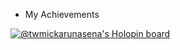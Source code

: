 - My Achievements

[![@twmickarunasena's Holopin board](https://holopin.me/twmickarunasena)](https://holopin.io/@twmickarunasena)


<!---
twmickarunasena/twmickarunasena is a ✨ special ✨ repository because its `README.md` (this file) appears on your GitHub profile.
You can click the Preview link to take a look at your changes.
--->
